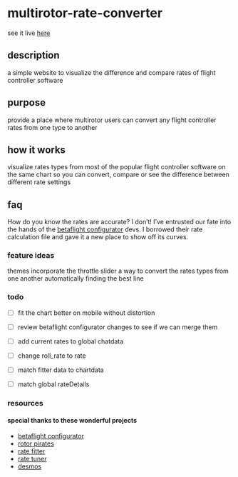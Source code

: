 # multirotor-rate-converter

see it live [here](https://rates.metamarc.com/)

## description
a simple website to visualize the difference and compare rates of flight controller software

## purpose
provide a place where multirotor users can convert any flight controller rates from one type to another

## how it works
visualize rates types from most of the popular flight controller software on the same chart so you can convert, compare or see the difference between different rate settings

## faq
How do you know the rates are accurate? I don’t! I’ve entrusted our fate into the hands of the [betaflight configurator](https://github.com/betaflight/betaflight-configurator) devs. I borrowed their rate calculation file and gave it a new place to show off its curves. 

### feature ideas
themes
incorporate the throttle slider
a way to convert the rates types from one another automatically finding the best line

### todo
- [ ] fit the chart better on mobile without distortion
- [ ] review betaflight configurator changes to see if we can merge them
- [ ] add current rates to global chatdata
- [ ] change roll_rate to rate
- [ ] match fitter data to chartdata
- [ ] match global rateDetails


### resources

#### special thanks to these wonderful projects
* [betaflight configurator](https://github.com/betaflight/betaflight-configurator)
* [rotor pirates](https://github.com/apocolipse/RotorPirates)
* [rate fitter](https://github.com/yhgillet/rateconv/tree/8e9cc846f63971820bb77f1069e79271c08e2ff2)
* [rate tuner](https://github.com/Dadibom/Rate-Tuner/tree/de57d61d8307b29d8ac6a9a926aa719ddf3d605b)
* [desmos](https://www.desmos.com/calculator/r5pkxlxhtb?fbclid=IwAR0DfRnnfMaYSUXF5g7moEjfHlwCOi84iq9WMOUaOhVQwauY-ggFDh-KpSY)
